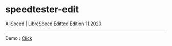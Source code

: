 # speedtester-edit
AliSpeed | LibreSpeed Editted Edition 11.2020
<hr></hr>
Demo : <a href="https://alicangonullu.github.io/speedtester-edit/index.html">Click</a>
